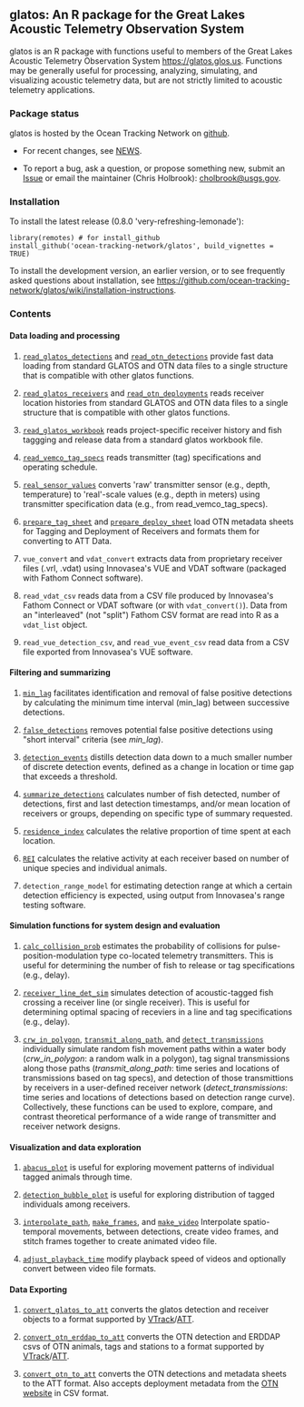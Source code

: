 glatos: An R package for the Great Lakes Acoustic Telemetry Observation System
------------------------------------------------------------------------------

glatos is an R package with functions useful to members of the Great Lakes
Acoustic Telemetry Observation System https://glatos.glos.us. Functions may
be generally useful for processing, analyzing, simulating, and visualizing
acoustic telemetry data, but are not strictly limited to acoustic telemetry
applications.

### Package status

glatos is hosted by the Ocean Tracking Network on [github](https://github.com/ocean-tracking-network/glatos).

* For recent changes, see
[NEWS](https://github.com/ocean-tracking-network/glatos/blob/main/NEWS.md). 

* To report a bug, ask a question, or propose something new, submit an [Issue](https://github.com/ocean-tracking-network/glatos/issues) or email the 
maintainer (Chris Holbrook): <cholbrook@usgs.gov>.


### Installation

To install the latest release (0.8.0 'very-refreshing-lemonade'): 
  
```{r eval = FALSE}
library(remotes) # for install_github
install_github('ocean-tracking-network/glatos', build_vignettes = TRUE)
```

To install the development version, an earlier version, or to see frequently
asked questions about installation, see
https://github.com/ocean-tracking-network/glatos/wiki/installation-instructions.

### Contents

#### Data loading and processing

1.  [`read_glatos_detections`](https://github.com/ocean-tracking-network/glatos/blob/main/R/load-read_glatos_detections.r) and [`read_otn_detections`](https://github.com/ocean-tracking-network/glatos/blob/main/R/load-read_otn_detections.r) provide fast data loading from standard GLATOS and OTN data files to a single structure that is compatible with other glatos functions.

2.  [`read_glatos_receivers`](https://github.com/ocean-tracking-network/glatos/blob/main/R/load-read_glatos_receivers.r) and [`read_otn_deployments`](https://github.com/ocean-tracking-network/glatos/blob/main/R/load-read_otn_deployments.r) reads receiver location histories from standard GLATOS and OTN data files to a single structure that is compatible with other glatos functions.

3.  [`read_glatos_workbook`](https://github.com/ocean-tracking-network/glatos/blob/main/R/load-read_glatos_workbook.r) reads project-specific receiver history and fish taggging and release data from a standard glatos workbook file.

4.  [`read_vemco_tag_specs`](https://github.com/ocean-tracking-network/glatos/blob/main/R/load-read_vemco_tag_specs.r) reads transmitter (tag) specifications and operating schedule.

5.  [`real_sensor_values`](https://github.com/ocean-tracking-network/glatos/blob/main/R/proc-real_sensor_values.r) converts 'raw' transmitter sensor (e.g., depth, temperature) to 'real'-scale values (e.g., depth in meters) using transmitter specification data (e.g., from read_vemco_tag_specs).

6. [`prepare_tag_sheet`](https://github.com/ocean-tracking-network/glatos/blob/main/R/load-prepare_tag_sheet.r) and [`prepare_deploy_sheet`](https://github.com/ocean-tracking-network/glatos/blob/main/R/load-prepare_deploy_sheet.r) load OTN metadata sheets for Tagging and Deployment of Receivers and formats them for converting to ATT Data.

7. `vue_convert` and `vdat_convert` extracts data from proprietary receiver
files (.vrl, .vdat) using Innovasea's VUE and VDAT software (packaged with
Fathom Connect software).

8. `read_vdat_csv` reads data from a CSV file produced by Innovasea's Fathom
Connect or VDAT software (or with `vdat_convert()`). Data from an "interleaved"
(not "split") Fathom CSV format are read into R as a `vdat_list` object.

9. `read_vue_detection_csv`, and `read_vue_event_csv` read data from a CSV file 
exported from Innovasea's VUE software.


#### Filtering and summarizing

1.  [`min_lag`](https://github.com/ocean-tracking-network/glatos/blob/main/R/proc-min_lag.r) facilitates identification and removal of false positive detections by calculating the minimum time interval (min_lag) between successive detections.

2.  [`false_detections`](https://github.com/ocean-tracking-network/glatos/blob/main/R/filt-false_detections.r) removes potential false positive detections using "short interval" criteria (see *min_lag*).

3.  [`detection_events`](https://github.com/ocean-tracking-network/glatos/blob/main/R/summ-detection_events.r) distills detection data down to a much smaller number of discrete detection events, defined as a change in location or time gap that exceeds a threshold.

4.  [`summarize_detections`](https://github.com/ocean-tracking-network/glatos/blob/main/R/summ-summarize_detections.r) calculates number of fish detected, number of detections, first and last detection timestamps, and/or mean location of receivers or groups, depending on specific type of summary requested.

5.  [`residence_index`](https://github.com/ocean-tracking-network/glatos/blob/main/R/summ-residence_index.r) calculates the relative proportion of time spent at each location.

6.  [`REI`](https://github.com/ocean-tracking-network/glatos/blob/main/R/REI.r) calculates the relative activity at each receiver based on number of unique 
species and individual animals.

7.  `detection_range_model` for estimating detection range at which a certain 
detection efficiency is expected, using output from Innovasea's range testing 
software.


#### Simulation functions for system design and evaluation

1.  [`calc_collision_prob`](https://github.com/ocean-tracking-network/glatos/blob/main/R/sim-calc_collision_prob.r) estimates the probability of collisions for pulse-position-modulation type co-located telemetry transmitters. This is useful for determining the number of fish to release or tag specifications (e.g., delay).

2.  [`receiver_line_det_sim`](https://github.com/ocean-tracking-network/glatos/blob/main/R/sim-receiver_line_det_sim.r) simulates detection of acoustic-tagged fish crossing a receiver line (or single receiver). This is useful for determining optimal spacing of receviers in a line and tag specifications (e.g., delay).

3.  [`crw_in_polygon`](https://github.com/ocean-tracking-network/glatos/blob/main/R/simutil-crw_in_polygon.r), [`transmit_along_path`](https://github.com/ocean-tracking-network/glatos/blob/main/R/sim-transmit_along_path.r), and [`detect_transmissions`](https://github.com/ocean-tracking-network/glatos/blob/main/R/sim-detect_transmissions.r) individually simulate random fish movement paths within a water body (*crw_in_polygon*: a random walk in a polygon), tag signal transmissions along those paths (*transmit_along_path*: time series and locations of transmissions based on tag specs), and detection of those transmittions by receivers in a user-defined receiver network (*detect_transmissions*: time series and locations of detections based on detection range curve). Collectively, these functions can be used to explore, compare, and contrast theoretical performance of a wide range of transmitter and receiver network designs.


#### Visualization and data exploration

1.  [`abacus_plot`](https://github.com/ocean-tracking-network/glatos/blob/main/R/vis-abacus_plot.r) is useful for exploring movement patterns of individual tagged animals through time.

2.  [`detection_bubble_plot`](https://github.com/ocean-tracking-network/glatos/blob/main/R/vis-detection_bubble_plot.r) is useful for exploring distribution of tagged individuals among receivers.

3.  [`interpolate_path`](https://github.com/ocean-tracking-network/glatos/blob/main/R/vis-interpolate_path.r), [`make_frames`](https://github.com/ocean-tracking-network/glatos/blob/main/R/vis-make_frames.r), and [`make_video`](https://github.com/ocean-tracking-network/glatos/blob/main/R/vis-make_video.r) Interpolate spatio-temporal movements, between detections, create video frames, and stitch frames together to create animated video file.

4.  [`adjust_playback_time`](https://github.com/ocean-tracking-network/glatos/blob/main/R/vis-adjust_playback_time.r) modify playback speed of videos and optionally convert between video file formats.

#### Data Exporting

1. [`convert_glatos_to_att`](https://github.com/ocean-tracking-network/glatos/blob/main/R/util-convert_glatos_to_att.r) converts the glatos
detection and receiver objects to a format supported by [VTrack](https://github.com/RossDwyer/VTrack)/[ATT](https://github.com/vinayudyawer/ATT).

2. [`convert_otn_erddap_to_att`](https://github.com/ocean-tracking-network/glatos/blob/main/R/util-convert_otn_erddap_to_att.r) converts the OTN
detection and ERDDAP csvs of OTN animals, tags and stations to a format supported by [VTrack](https://github.com/RossDwyer/VTrack)/[ATT](https://github.com/vinayudyawer/ATT).

3. [`convert_otn_to_att`](https://github.com/ocean-tracking-network/glatos/blob/main/R/util-convert_otn_to_att.r) converts the OTN detections and metadata sheets to the ATT format. Also accepts deployment metadata from the [OTN website](https://members.oceantrack.org/) in CSV format.

